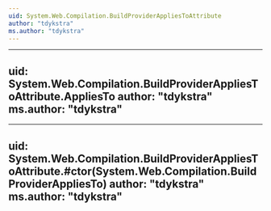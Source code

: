 ```yaml
---
uid: System.Web.Compilation.BuildProviderAppliesToAttribute
author: "tdykstra"
ms.author: "tdykstra"
---
```


---
uid: System.Web.Compilation.BuildProviderAppliesToAttribute.AppliesTo
author: "tdykstra"
ms.author: "tdykstra"
---

---
uid: System.Web.Compilation.BuildProviderAppliesToAttribute.#ctor(System.Web.Compilation.BuildProviderAppliesTo)
author: "tdykstra"
ms.author: "tdykstra"
---
